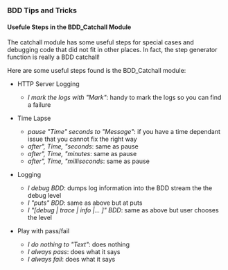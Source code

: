 ### BDD Tips and Tricks

#### Usefule Steps in the BDD_Catchall Module

The catchall module has some useful steps for special cases and debugging code that did not fit in other places.  In fact, the step generator function is really a BDD catchall!

Here are some useful steps found is the BDD_Catchall module:

* HTTP Server Logging
  * _I mark the logs with "Mark"_: handy to mark the logs so you can find a failure

* Time Lapse
  * _pause "Time" seconds to "Message"_: if you have a time dependant issue that you cannot fix the right way
  * _after", Time, "seconds_: same as pause
  * _after", Time, "minutes_: same as pause
  * _after", Time, "milliseconds_: same as pause

* Logging 
  * _I debug BDD_: dumps log information into the BDD stream the the debug level
  * _I "puts" BDD_: same as above but at puts
  * _I "[debug | trace | info |... ]" BDD_: same as above but user chooses the level

* Play with pass/fail
  * _I do nothing to "Text"_: does nothing
  * _I always pass_: does what it says
  * _I always fail_: does what it says
